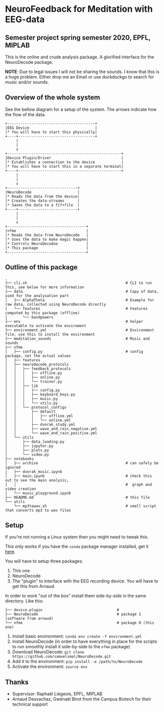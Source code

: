 # NeuroFeedback for Meditation with EEG-data
## Semester project spring semester 2020, EPFL, MIPLAB

This is the online and crude analysis package. A glorified interface for the NeuroDecode package.

**NOTE**: Due to legal issues I will not be sharing the sounds. I know that this is a huge problem.
Either drop me an Email or use duckduckgo to search for music and/or sounds.

## Overview of the whole system

See the bellow diagram for a setup of the system. The arrows indicate how the flow of the data.


```
+----------------------------------------+
|EEG Device                              |
|* You will have to start this physically|
+----+-----------------------------------+
     |
     |
     v
+----------------------------------------------------+
|Device Plugin/Driver                                |
|* Establishes a connection to the device            |
|* You will have to start this in a separate terminal|
+----+-----------------------------------------------+
     |
     |
     v
+--------------------------------+
|NeuroDecode                     |
|* Reads the data from the device|
|* Creates the data-streams      |
|* Saves the data to a fif+file  |
+----+---------------------------+
     |
     |
     v
+------------------------------------+
|nfme                                |
|* Reads the data from NeuroDecode   |
|* Uses the data to make magic happen|
|* Controls NeuroDecodoe             |
|* This package                      |
+------------------------------------+
```

## Outline of this package

```
.
├── cli.sh                                             # CLI to run this, see below for more information
├── data                                               # Copy of data, used for the analysation part
│   ├── AlphaTheta                                     # Example for raw data, collected using NeuroDecode directly
│   └── features                                       # Features computed by this package (offline)
│       └── bandpowers
├── env                                                # helper executable to activate the enviroment
├── environment.yml                                    # Environment file, use this to install the environment
├── meditation_sounds                                  # Music and sounds
├── nfme
│   ├── config.py                                      # config package, not the actual values
│   ├── features
│   ├── neurodecode_protocols
│   │   ├── feedback_protocols
│   │   │   ├── offline.py
│   │   │   ├── online.py
│   │   │   └── trainer.py
│   │   ├── lib
│   │   │   ├── config.py
│   │   │   ├── keyboard_keys.py
│   │   │   ├── music.py
│   │   │   └── utils.py
│   │   └── protocol_configs
│   │       ├── default
│   │       │   ├── offline.yml
│   │       │   └── online.yml
│   │       ├── dvorak_study.yml
│   │       ├── wave_and_rain_negative.yml
│   │       └── wave_and_rain_positive.yml
│   └── utils
│       ├── data_loading.py
│       ├── jupyter.py
│       ├── plots.py
│       └── video.py
├── notebooks
│   ├── archive                                        # can safely be ignored
│   ├── dvorak_music.ipynb
│   ├── main.ipynb                                     # check this out to see the main analysis,
│   │                                                  #  graph and video creation
│   └── music_playground.ipynb
├── README.md                                          # this file
└── utils
    └── mp3towav.sh                                    # small script that converts mp3 to wav files
```

## Setup

If you're not running a Linux system then you might need to tweak this.

This only works if you have the `conda` package manager installed, get it [here](https://docs.conda.io/en/latest/miniconda.html).

You will have to setup three packages:

1. This one
2. NeuroDecode
3. The "plugin" to interface with the EEG recording device. You will have to get this from Arnaud.

In order to work "out of the box" install them side-by-side in the same directory. Like this:


```
├── device-plugin                                  #
├── NeuroDecode                                    # package 1 (software from arnaud)
└── nfme                                           # package 0 (this one)
```

1. Install basic environment: `conda env create -f environment.yml`
2. Install NeuroDecode (in order to have everything in place for the scripts to run smoothly install
   it side-by-side to the `nfme` package)
  1. Download NeuroDecode: `git clone https://github.com/samuelsmal/NeuroDecode.git`
  2. Add it to the environment: `pip install -e /path/to/NeuroDecode`
3. Activate the environment: `source env`


## Thanks

- Supervisor: Raphaël Liégeois, EPFL, MIPLAB
- Arnaud Desvachez, Gwénaël Birot from the Campus Biotech for their technical support
